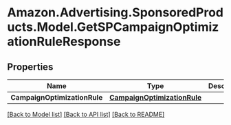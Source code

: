 # Amazon.Advertising.SponsoredProducts.Model.GetSPCampaignOptimizationRuleResponse

## Properties

Name | Type | Description | Notes
------------ | ------------- | ------------- | -------------
**CampaignOptimizationRule** | [**CampaignOptimizationRule**](CampaignOptimizationRule.md) |  | [optional] 

[[Back to Model list]](../README.md#documentation-for-models) [[Back to API list]](../README.md#documentation-for-api-endpoints) [[Back to README]](../README.md)

